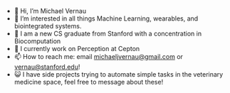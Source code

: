 - 👋 Hi, I’m Michael Vernau
- 👀 I’m interested in all things Machine Learning, wearables, and biointegrated systems.
- 🌱 I am a new CS graduate from Stanford with a concentration in Biocomputation
- 🔱 I currently work on Perception at Cepton
- 📫 How to reach me:  email michaeljvernau@gmail.com or vernau@stanford.edu!
- 😺 I have side projects trying to automate simple tasks in the veterinary medicine space, feel free to message about these!
